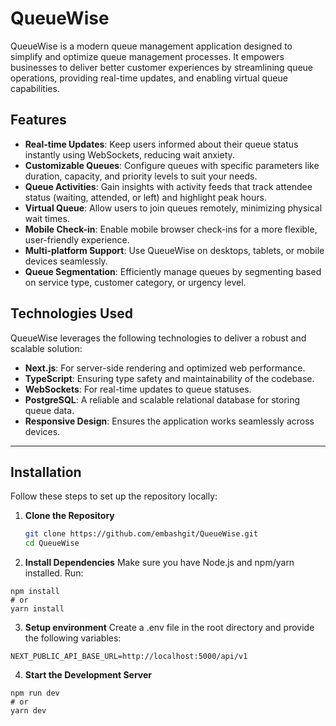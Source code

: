 # **QueueWise**

QueueWise is a modern queue management application designed to simplify and optimize queue management processes. It empowers businesses to deliver better customer experiences by streamlining queue operations, providing real-time updates, and enabling virtual queue capabilities.

## **Features**
- **Real-time Updates**: Keep users informed about their queue status instantly using WebSockets, reducing wait anxiety.  
- **Customizable Queues**: Configure queues with specific parameters like duration, capacity, and priority levels to suit your needs.  
- **Queue Activities**: Gain insights with activity feeds that track attendee status (waiting, attended, or left) and highlight peak hours.  
- **Virtual Queue**: Allow users to join queues remotely, minimizing physical wait times.  
- **Mobile Check-in**: Enable mobile browser check-ins for a more flexible, user-friendly experience.  
- **Multi-platform Support**: Use QueueWise on desktops, tablets, or mobile devices seamlessly.  
- **Queue Segmentation**: Efficiently manage queues by segmenting based on service type, customer category, or urgency level.  

## **Technologies Used**
QueueWise leverages the following technologies to deliver a robust and scalable solution:  
- **Next.js**: For server-side rendering and optimized web performance.  
- **TypeScript**: Ensuring type safety and maintainability of the codebase.  
- **WebSockets**: For real-time updates to queue statuses.  
- **PostgreSQL**: A reliable and scalable relational database for storing queue data.  
- **Responsive Design**: Ensures the application works seamlessly across devices.  

---

## **Installation**

Follow these steps to set up the repository locally:

1. **Clone the Repository**  
   ```bash
   git clone https://github.com/embashgit/QueueWise.git
   cd QueueWise
2. **Install Dependencies**
Make sure you have Node.js and npm/yarn installed. Run:
  ```
  npm install
  # or
  yarn install
  ```
3. **Setup environment**
Create a .env file in the root directory and provide the following variables:
  ```
  NEXT_PUBLIC_API_BASE_URL=http://localhost:5000/api/v1
  ```
4. **Start the Development Server**
```
npm run dev
# or
yarn dev
```
